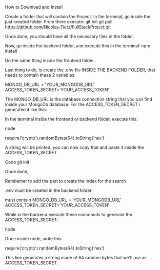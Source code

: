 How to Download and Install

Create a folder that will contain the Project.
In the terminal, go inside the just created folder.
From there execute:
git init
git pull https://github.com/Nicolas-Tietz/FullStackProject.git

Once done, you should have all the necessary files in the folder.

Now, go inside the backend folder, and execute this in the terminal:
npm install

Do the same thing inside the frontend folder.

Last thing to do, is create the .env file INSIDE THE BACKEND FOLDER, that needs to contain these 2 variables:

MONGO_DB_URL = 'YOUR_MONGODB_URL'
ACCESS_TOKEN_SECRET='YOUR_ACCESS_TOKEN'

The MONGO_DB_URL is the database connection string that you can find inside your MongoDb database.
For the ACCESS_TOKEN_SECRET i generated it like this:

In the terminal inside the frontend or backend folder, execute this:

node

require('crypto').randomBytes(64).toString('hex')

A string will be printed, you can now copy that and paste it inside the ACCESS_TOKEN_SECRET.

Code git init

Once done,

Rembemer to add the part to create the index for the search

.env must be created in the backend folder.

must contain
MONGO_DB_URL = 'YOUR_MONGODB_URL'
ACCESS_TOKEN_SECRET='YOUR_ACCESS_TOKEN'

While in the backend execute these commands to generate the ACCESS_TOKEN_SECRET:

node

Once inside node, write this:

require('crypto').randomBytes(64).toString('hex')

This line generates a string made of 64 random bytes that we'll use as ACCESS_TOKEN_SECRET.
